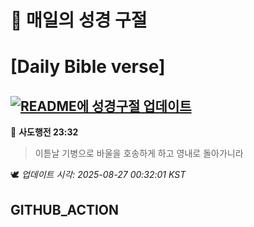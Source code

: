# 🙏 매일의 성경 구절
# [Daily Bible verse]
## [![README에 성경구절 업데이트](https://github.com/DONGSUKA/first_test/actions/workflows/update-readme-bible.yml/badge.svg)](https://github.com/DONGSUKA/first_test/actions/workflows/update-readme-bible.yml)
<!-- START_BIBLE_VERSE -->
📖 **사도행전 23:32**
> 이튿날 기병으로 바울을 호송하게 하고 영내로 돌아가니라

🕊️ _업데이트 시각: 2025-08-27 00:32:01 KST_
  <!-- END_BIBLE_VERSE -->
## GITHUB_ACTION
